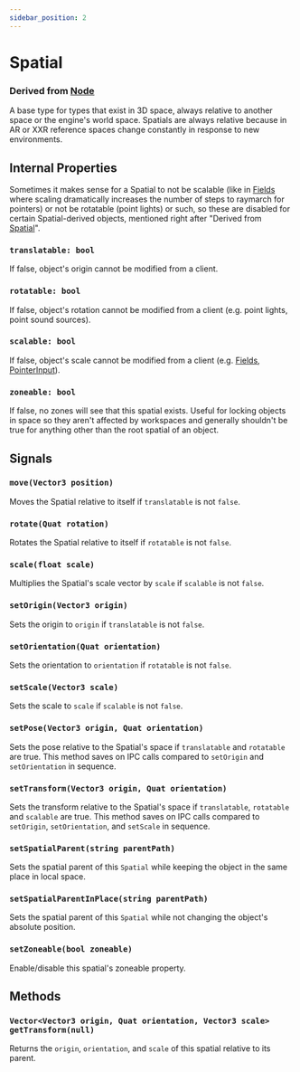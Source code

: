 ```yaml
---
sidebar_position: 2
---
```


# Spatial
### Derived from [Node](Node)
A base type for types that exist in 3D space, always relative to another space or the engine's world space. Spatials are always relative because in AR or XXR reference spaces change constantly in response to new environments.

## Internal Properties
Sometimes it makes sense for a Spatial to not be scalable (like in [Fields](field/Field) where scaling dramatically increases the number of steps to raymarch for pointers) or not be rotatable (point lights) or such, so these are disabled for certain Spatial-derived objects, mentioned right after "Derived from [Spatial](Spatial)".
### `translatable: bool`
If false, object's origin cannot be modified from a client.
### `rotatable: bool`
If false, object's rotation cannot be modified from a client (e.g. point lights, point sound sources).
### `scalable: bool`
If false, object's scale cannot be modified from a client (e.g. [Fields](field/Field), [PointerInput](input/inputtypes/PointerInput.md)).
### `zoneable: bool`
If false, no zones will see that this spatial exists. Useful for locking objects in space so they aren't affected by workspaces and generally shouldn't be true for anything other than the root spatial of an object.

## Signals
### `move(Vector3 position)`
Moves the Spatial relative to itself if `translatable` is not `false`.

### `rotate(Quat rotation)`
Rotates the Spatial relative to itself if `rotatable` is not `false`.

### `scale(float scale)`
Multiplies the Spatial's scale vector by `scale` if `scalable` is not `false`.

### `setOrigin(Vector3 origin)`
Sets the origin to `origin` if `translatable` is not `false`.

### `setOrientation(Quat orientation)`
Sets the orientation to `orientation` if `rotatable` is not `false`.

### `setScale(Vector3 scale)`
Sets the scale to `scale` if `scalable` is not `false`.

### `setPose(Vector3 origin, Quat orientation)`
Sets the pose relative to the Spatial's space if `translatable` and `rotatable` are true. This method saves on IPC calls compared to `setOrigin` and `setOrientation` in sequence.

### `setTransform(Vector3 origin, Quat orientation)`
Sets the transform relative to the Spatial's space if `translatable`, `rotatable` and `scalable` are true. This method saves on IPC calls compared to `setOrigin`, `setOrientation`, and `setScale` in sequence.

### `setSpatialParent(string parentPath)`
Sets the spatial parent of this `Spatial` while keeping the object in the same place in local space.

### `setSpatialParentInPlace(string parentPath)`
Sets the spatial parent of this `Spatial` while not changing the object's absolute position.

### `setZoneable(bool zoneable)`
Enable/disable this spatial's zoneable property.

## Methods
### `Vector<Vector3 origin, Quat orientation, Vector3 scale> getTransform(null)`
Returns the `origin`, `orientation`, and `scale` of this spatial relative to its parent.
